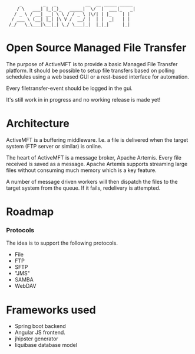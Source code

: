
	     _        _   _           __  __ _____ _____ 
	    / \   ___| |_(_)_   _____|  \/  |  ___|_   _|
	   / _ \ / __| __| \ \ / / _ \ |\/| | |_    | |  
	  / ___ \ (__| |_| |\ V /  __/ |  | |  _|   | |  
	 /_/   \_\___|\__|_| \_/ \___|_|  |_|_|     |_|  
                                                 
                                                 
     
# Open Source Managed File Transfer

The purpose of ActiveMFT is to provide a basic Managed File Transfer platform. It should be possible to setup file transfers based on polling schedules using a web based GUI or a rest-based interface for automation.

Every filetransfer-event should be logged in the gui.

It's still work in in progress and no working release is made yet!


# Architecture
ActiveMFT is a buffering middleware. I.e. a  file is delivered when the target system (FTP server or similar) is online.

The heart of ActiveMFT is a message broker, Apache Artemis. Every file received is saved as a message. Apache Artemis supports streaming large files without consuming much memory which is a key feature.

A number of message driven workers will then dispatch the files to the target system from the queue. If it fails, redelivery is attempted.


# Roadmap

### Protocols

The idea is to support the following protocols.

- File
- FTP
- SFTP
- "JMS"
- SAMBA
- WebDAV

# Frameworks used
- Spring boot backend
- Angular JS frontend.
- jhipster generator
- liquibase database model


